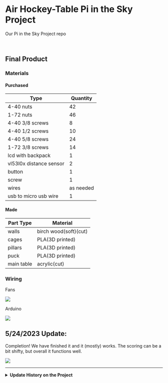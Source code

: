 # Air Hockey-Table Pi in the Sky Project
Our Pi in the Sky Project repo

&nbsp;

## Final Product

### Materials

#### Purchased
|Type |Quantity |
|--- | --- |
|4-40 nuts |42|
|1-72 nuts| 46|
|4-40 3/8 screws| 8|
|4-40 1/2 screws|10|
|4-40 5/8 screws| 24|
|1-72 3/8 screws| 14|
|lcd with backpack| 1|
|vl53l0x distance sensor| 2|
|button| 1|
|screw| 1|
|wires| as needed|
|usb to micro usb wire| 1|

#### Made
|Part Type| Material|
|---|---|
|walls| birch wood(soft)(cut)|
|cages|PLA(3D printed)|
|pillars|PLA(3D printed)|
|puck|PLA(3D printed)|
|main table| acrylic(cut)|

### Wiring
Fans

<img src="https://github.com/Logan-Martin/Air-Hockey-Table---Pi-in-the-Sky-Project/blob/main/Images/Fan%20wiring%20diagram.png" />

Arduino

<img src="https://github.com/Logan-Martin/Air-Hockey-Table---Pi-in-the-Sky-Project/blob/main/Images/arduino%20wiring.png" />


## 5/24/2023 Update:

Completion!
We have finished it and it (mostly) works. The scoring can be a bit shifty, but overall it functions well.

<img src="https://github.com/Logan-Martin/Air-Hockey-Table---Pi-in-the-Sky-Project/blob/main/Images/final%20table%20gif.gif">

---

<details>
<summary><b> Update History on the Project</b></summary>
  
  <details>
  <summary><b>Week of 1/2/2023</b></summary>
    
    CAD:
    This week I adjusted the pillars on the sides up 3mm in order to account for the socket heads of the screws. I also added some basic walls.

      <img src="https://github.com/Logan-Martin/Air-Hockey-Table---Pi-in-the-Sky-Project/blob/main/Images/Pillars.png" width="582" height="450"/>

     Code:
     - [Link to Code (1/4/2023)](https://github.com/Logan-Martin/Air-Hockey-Table---Pi-in-the-Sky-Project/blob/e0d8a948c9e20a26cdbd912a6f2891ffc34bfc92/Code/AirHockeyTableCode.py)
     - Notes: Player scoring seemed to break at the begining of the week, but was later fixed. So, messing w/ player scoring and the reset button.
  
  </details>
  
  <details>
  <summary><b>Week of 1/9/2023</b></summary>
    
   #### CAD:
This week I confirmed the model for the middle supports of the fans and also added a base for the air hockey table and receptacles for the pucks. Most things are getting 3-D printed over the weekend. Next week will be basic assembly of the pillars and fans in order to figure out how to apply the circuit board and other electronics.

#### Code:
- [Link to Code (1/12/2023)](https://github.com/Logan-Martin/Air-Hockey-Table---Pi-in-the-Sky-Project/blob/9c42973c04ebff49a86cc5cd290a6d5ad04bbca9/Code/AirHockeyTableCode.py)
- Notes: Trying to unlock/lock i2c devices. Well, first finding the address, and then going crazy because yes. The code could only would with one i2c for the LCD. Might be an issue later, cough cough it was, but that doesn't matter. Anyways, the LCD apparently worked at this point.
  
  </details>
  
  <details>
  <summary><b>Week of 1/16/2023</b></summary>
    
     CAD:
      This week some of the pieces got put together in real life and work on puck receiver started. Next week will be fitting sensors and other parts inside the box.

     Code:
        - [Link to Code (1/12/2023)](https://github.com/Logan-Martin/Air-Hockey-Table---Pi-in-the-Sky-Project/blob/c005875d9523dc01ff9da4728bf7b6b127cd3f1b/Code/AirHockeyTableCode.py)
        - Notes: Put code for searching i2c addresses into it's own file. Trying to now use distance sensor, one of them, and it wasn't working. Changing some names of variables around.

    
  </details>
  
  <details>
  <summary><b>Week of 1/23/2023</b></summary>
    
  #### CAD
    Finished puck receiver and made it consume less material for the print job.

  #### Code:
- [Link to Code (1/26/2023)](https://github.com/Logan-Martin/Air-Hockey-Table---Pi-in-the-Sky-Project/blob/dbf2e9b68d2536f0424aa0f3236083821379db28/Code/SearchForI2CAddressCode.py)
- Notes: Getting one distance sensor to work. Then, with scoring. Changing pins. It work w/ one. cool.
 
  </details>
  
  <details>
  <summary><b>Week of 1/30/2023</b></summary>
    
    #### CAD
Fixing all of the problems that cropped up with the test pieces and patching it. CHecking LCDs and distance sensor holes with the derived part feature on onshape.

#### Code:
- [Link to Code (2/2/2023)](https://github.com/Logan-Martin/Air-Hockey-Table---Pi-in-the-Sky-Project/blob/c37ed72708385dfef34a0d3229d6141b35cec875/Code/AirHockeyTableCode.py)
- Notes: This is when code was mostly done/working. Shutting down pins testing, didn't work, then I re-coded it, and it worked so yay! Print statements for checking to see what worked and what didn't. One of the errors was using `` sensor.range `` instead of ``` sensor.distance ```. Make sure to use distance if, ya know, you are looking for the distance. It was then just a matter of copy and pasting different files of code that I had made. Finally, I messed with some certain values that allow the player to score or not. I also noticed I had two debounce systems for stopping the player from scoring, so I got rid of one and changed more variable names.
  
  </details>
  
   <details>
  <summary><b>So What happened in February 2023?</b></summary>
    
    #### CAD
We have the upper box now. Waiting to get some of the pillars printed for supports. Got the circuitboards soldered and attached some solid core to them.

<img src="https://github.com/Logan-Martin/Air-Hockey-Table---Pi-in-the-Sky-Project/blob/main/Images/AHT%20v2.png" width="582" height="450" />

#### Images:

<img src="https://user-images.githubusercontent.com/71342159/217565048-3209a2c7-22f0-437b-aaf2-e5d517898692.jpg" width="684" height="384" />

2/22/2023:
<img src="https://user-images.githubusercontent.com/71342159/222756384-9a8b0a04-97da-4e19-ba1e-58af4e5d5f8f.jpg" width="591" height="443" />

2/24/2023:
<img src="https://user-images.githubusercontent.com/71342159/222756364-ebaa8fa5-493c-4486-9af9-a83a9e80f4aa.jpg" width="443" height="591" />

  </details>
  
   <details>
  <summary><b>3/15/2023 Update</b></summary>
    
    <img src="https://user-images.githubusercontent.com/71342159/225336586-5cda7151-6b26-4450-a85b-127aecd334d1.jpg" width="300" height="400"/>

    The corner standoffs for the fans break easily, 3 total top plates were lost in the making of the image above. We can't make the corners 3D printed, for reasons I forget that Aidan said at least twice already, but       we're ok. Wiring might be a pain. And, 3D printing/laser cutting things takes a lot of time.
  
  </details>
  
   <details>
  <summary><b>5/3/2023 Update</b></summary>
    
    Lots of things have happened. The pillars are 3D printed now, and the walls have two t-slots each. THe process for doing this was to piece apart the part studio in order to fix every single error that pooped up from use(and hopefully prevent the reoccurance). The slight shift in the center of the walls from a shift to each wall having two ins and two out caused some centerlines to be off, and also shifted the main table. This required a bit of filing to fix, but there is a change in the part studio to avoid that. Right now it is just struggling through the soldering to the circuitboard and making sure all the code works before it all fits together. The cages at the ends have been revised in order to function better. It now ejects right outside of the table. A second puck has also been made, to try and take the wind better. Hopefully we are done within two weeks
We also found out about a minute after the previous writing, that most of our irritation came from a bad LCD, so that has now been replaced and it should work fine. We still need to solder the connections to the distance sensors.
  
  </details>
  
  <details>
  <summary><b>5/19/2023 Update</b></summary>
    
   Our project is almost done. We have a fullrender, and all of are parts are cut and printed. Currently it is just bugfixing in the code and wiring. Hopefully we are done today, but there is a high chance we finish in the next week. We have had lots of issues with the circuit board and are trying to prevent shorts or grounding.

<img src="https://github.com/Logan-Martin/Air-Hockey-Table---Pi-in-the-Sky-Project/blob/main/Images/Final%20render.png" width="582" height="450" />
   
  </details>

</details>
